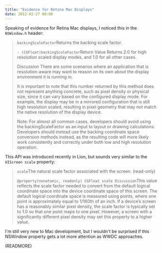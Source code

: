 ```yaml
---
title: "Evidence for Retina Mac Displays"
date: 2012-02-27 00:00
---
```


Speaking of evidence for Retina Mac displays, I noticed this in the `NSWindow.h` header:



> `backingScaleFactor`Returns the backing scale factor.
> 
> `- (CGFloat)backingScaleFactor`Return Value Returns 2.0 for high resolution scaled display modes, and 1.0 for all other cases.
> 
> Discussion There are some scenarios where an application that is resolution-aware may want to reason on its own about the display environment it is running in.
> 
> It is important to note that this number returned by this method does not represent anything concrete, such as pixel density or physical size, since it can vary based on the configured display mode. For example, the display may be in a mirrored configuration that is still high resolution scaled, resulting in pixel geometry that may not match the native resolution of the display device.
> 
> Note: For almost all common cases, developers should avoid using the backingScaleFactor as an input to layout or drawing calculations. Developers should instead use the backing coordinate space conversion methods instead, as the resulting code will more likely work consistently and correctly under both low and high resolution operation.

This API was introduced recently in Lion, but sounds very similar to the `UIScreen scale` property:

> `scale`The natural scale factor associated with the screen. (read-only)
> 
> `@property(nonatomic, readonly) CGFloat scale Discussion`This value reflects the scale factor needed to convert from the default logical coordinate space into the device coordinate space of this screen. The default logical coordinate space is measured using points, where one point is approximately equal to 1/160th of an inch. If a device’s screen has a reasonably similar pixel density, the scale factor is typically set to 1.0 so that one point maps to one pixel. However, a screen with a significantly different pixel density may set this property to a higher value.

I'm still very new to Mac development, but I wouldn't be surprised if this NSWindow property gets a lot more attention as WWDC approaches.

(READMORE)
